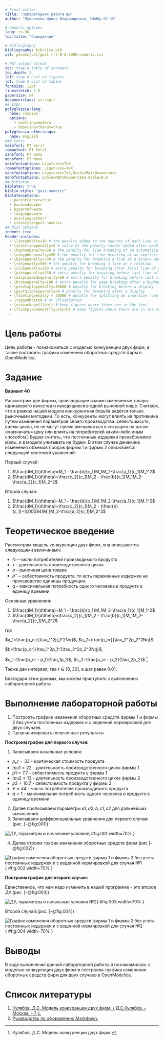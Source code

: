 ```yaml
---
# Front matter
title: "Лабораторная работа №8"
author: "Лукьянова Ирина Владимировна, НФИбд-02-19"

# Generic options
lang: ru-RU
toc-title: "Содержание"

# Bibliography
bibliography: bib/cite.bib
csl: pandoc/csl/gost-r-7-0-5-2008-numeric.csl

# Pdf output format
toc: true # Table of contents
toc_depth: 2
lof: true # List of figures
lot: true # List of tables
fontsize: 12pt
linestretch: 1.5
papersize: a4
documentclass: scrreprt
## I18n
polyglossia-lang:
  name: russian
  options:
	- spelling=modern
	- babelshorthands=true
polyglossia-otherlangs:
  name: english
### Fonts
mainfont: PT Serif
romanfont: PT Serif
sansfont: PT Sans
monofont: PT Mono
mainfontoptions: Ligatures=TeX
romanfontoptions: Ligatures=TeX
sansfontoptions: Ligatures=TeX,Scale=MatchLowercase
monofontoptions: Scale=MatchLowercase,Scale=0.9
## Biblatex
biblatex: true
biblio-style: "gost-numeric"
biblatexoptions:
  - parentracker=true
  - backend=biber
  - hyperref=auto
  - language=auto
  - autolang=other*
  - citestyle=gost-numeric
## Misc options
indent: true
header-includes:
  - \linepenalty=10 # the penalty added to the badness of each line within a paragraph (no associated penalty node) Increasing the value makes tex try to have fewer lines in the paragraph.
  - \interlinepenalty=0 # value of the penalty (node) added after each line of a paragraph.
  - \hyphenpenalty=50 # the penalty for line breaking at an automatically inserted hyphen
  - \exhyphenpenalty=50 # the penalty for line breaking at an explicit hyphen
  - \binoppenalty=700 # the penalty for breaking a line at a binary operator
  - \relpenalty=500 # the penalty for breaking a line at a relation
  - \clubpenalty=150 # extra penalty for breaking after first line of a paragraph
  - \widowpenalty=150 # extra penalty for breaking before last line of a paragraph
  - \displaywidowpenalty=50 # extra penalty for breaking before last line before a display math
  - \brokenpenalty=100 # extra penalty for page breaking after a hyphenated line
  - \predisplaypenalty=10000 # penalty for breaking before a display
  - \postdisplaypenalty=0 # penalty for breaking after a display
  - \floatingpenalty = 20000 # penalty for splitting an insertion (can only be split footnote in standard LaTeX)
  - \raggedbottom # or \flushbottom
  - \usepackage{float} # keep figures where there are in the text
  - \floatplacement{figure}{H} # keep figures where there are in the text
---
```


# **Цель работы**

Цель работы - познакомиться с моделью конкуренции двух фирм, а также построить графики изменения оборотных средств фирм в OpenModelica.

# **Задание**

**Вариант 40**

Рассмотрим две фирмы, производящие взаимозаменяемые товары одинакового качества и находящиеся в одной рыночной нише. Считаем, что в рамках нашей модели конкурентная борьба ведётся только рыночными методами. То есть, конкуренты могут влиять на противника путем изменения параметров своего производства: себестоимость, время цикла, но не могут прямо вмешиваться в ситуацию на рынке («назначать» цену или влиять на потребителей каким-либо иным способом.) Будем считать, что постоянные издержки пренебрежимо малы, и в модели учитывать не будем. В этом случае динамика изменения объемов продаж фирмы 1 и фирмы 2 описывается следующей системой уравнений:

Первый случай:

1. $\frac{dM_1}{d\theta}=M_1 - \frac{b}{c_1}M_1M_2-\frac{a_1}{c_1}M_1^2$
2. $\frac{dM_1}{d\theta}=\frac{c_2}{c_1}M_2 - \frac{b}{c_1}M_1M_2-\frac{a_2}{c_1}M_2^2$

Второй случай:

1. $\frac{dM_1}{d\theta}=M_1 - \frac{b}{c_1}M_1M_2-\frac{a_1}{c_1}M_1^2$
2. $\frac{dM_1}{d\theta}=\frac{c_2}{c_1}M_2 - (\frac{b}{c_1}+0,00094)M_1M_2-\frac{a_2}{c_1}M_2^2$

# **Теоретическое введение**

Рассмотрим модель конкуренции двух фирм, она описывается следующими величинами:

- N – число потребителей производимого продукта
- $\tau$ – длительность производственного цикла
- p – рыночная цена товара
- $p^-$ – себестоимость продукта, то есть переменные издержки на производство единицы продукции.
- q – максимальная потребность одного человека в продукте в единицу времени

Основные уравнения:

1. $\frac{dM_1}{d\theta}=M_1 - \frac{b}{c_1}M_1M_2-\frac{a_1}{c_1}M_1^2$
2. $\frac{dM_1}{d\theta}=\frac{c_2}{c_1}M_2 - \frac{b}{c_1}M_1M_2-\frac{a_2}{c_1}M_2^2$

где 

$a_1=\frac{p_cr}{\tau_1^2p_1^2Nq}$, $a_2=\frac{p_cr}{\tau_2^2p_2^2Nq}$,

$b=\frac{p_cr}{\tau_1^2p_1^2\tau_2^2p_2^2Nq}$, 

$c_1=\frac{p_cr - p_1}{\tau_1p_1}$, $c_2=\frac{p_cr - p_2}{\tau_2p_2}$
[^1]

Также дан интервал, где $t \in [0, 30]$, а шаг равен 0.01.

Благодаря этим данным, мы можем приступить к выполнению лабораторной работы.

# **Выполнение лабораторной работы**

1. Построить графики изменения оборотных средств фирмы 1 и фирмы 2 без учета постоянных издержек и с веденной нормировкой для двух случаев.
2. Проанализировать полученные результаты.

**Построим график для первого случая:**

1. Записываем начальные условия:

- $p_cr = 33$ - критическая стоимость продукта
- $tau1 = 22$ - длительность производственного цикла фирмы 1
- $p1 = 7.7$ - себестоимость продукта у фирмы 1
- $tau2 = 13$ - длительность производственного цикла фирмы 2
- $p2 = 10.7$ - себестоимость продукта у фирмы 2
- $V = 44$ - число потребителей производимого продукта
- $q = 1$ - максимальная потребность одного человека в продукте в единицу времени
  
2. Далее прописываем параметры $a1, a2, b, c1, c2$ для дальнейших вычислений.
3. Записываем дифференциальные уравнения для первого случая:(рис. [-@fig:001])

![ДУ, параметры и начальные условия](screen/1.png){ #fig:001 width=70% }

4. Далее строим график изменения оборотных средств фирм:(рис.[-@fig:002])

![График изменения оборотных средств фирмы 1 и фирмы 2 без учета постоянных издержек и с веденной нормировкой для случая №1](screen/2.png){ #fig:002 width=70% }

**Построим график для второго случая:**

Единственное, что нам надо изменить в нашей программе - это второе ДУ.(рис. [-@fig:003])

![ДУ, параметры и начальные условия №2](screen/3.png){ #fig:003 width=70% }

Второй случай:(рис. [-@fig:004])

![График изменения оборотных средств фирмы 1 и фирмы 2 без учета постоянных издержек и с веденной нормировкой для случая №2](screen/4.png){ #fig:004 width=70% }

# Выводы

В ходе выполнения данной лабораторной работы я познакомилась с моделью конкуренции двух фирм и построила графики изменения оборотных средств фирм для двух случаев в OpenModelica.

# Список литературы

1. [Кулябов, Д.С. Модель конкуренции двух фирм. / Д.С.Кулябов. - Москва: - 7 с.](https://esystem.rudn.ru/pluginfile.php/1343905/mod_resource/content/2/Лабораторная%20работа%20№%207.pdf)
2. [Руководство по оформлению Markdown.](https://gist.github.com/Jekins/2bf2d0638163f1294637)

[^1]: Кулябов, Д.С. Модель конкуренции двух фирм.
